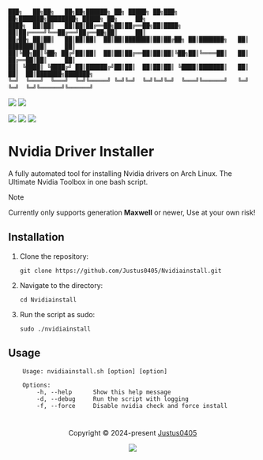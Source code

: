 ```

███╗   ██╗██╗   ██╗██╗██████╗ ██╗ █████╗ ██╗███╗   ██╗███████╗████████╗ █████╗ ██╗     ██╗
████╗  ██║██║   ██║██║██╔══██╗██║██╔══██╗██║████╗  ██║██╔════╝╚══██╔══╝██╔══██╗██║     ██║
██╔██╗ ██║██║   ██║██║██║  ██║██║███████║██║██╔██╗ ██║███████╗   ██║   ███████║██║     ██║
██║╚██╗██║╚██╗ ██╔╝██║██║  ██║██║██╔══██║██║██║╚██╗██║╚════██║   ██║   ██╔══██║██║     ██║
██║ ╚████║ ╚████╔╝ ██║██████╔╝██║██║  ██║██║██║ ╚████║███████║   ██║   ██║  ██║███████╗███████╗
╚═╝  ╚═══╝  ╚═══╝  ╚═╝╚═════╝ ╚═╝╚═╝  ╚═╝╚═╝╚═╝  ╚═══╝╚══════╝   ╚═╝   ╚═╝  ╚═╝╚══════╝╚══════╝

```

<p align="left">
    <!-- Discord Badge -->
    <a href="https://discord.justus0405.com/"><img src="https://img.shields.io/discord/1370519315400495234?logo=Discord&colorA=1e1e2e&colorB=a6e3a1&style=for-the-badge"></a>
    <!-- Version Badge -->
    <a href="https://github.com/Justus0405/Nvidiainstall/blob/main/nvidiainstall.sh"><img src="https://img.shields.io/badge/Version-1.1-blue?colorA=1e1e2e&colorB=cdd6f4&style=for-the-badge"></a>
</p>

<p align="left">
    <!-- Stars Badge -->
	<a href="https://github.com/Justus0405/Nvidiainstall/stargazers"><img src="https://img.shields.io/github/stars/Justus0405/Nvidiainstall?colorA=1e1e2e&colorB=b7bdf8&style=for-the-badge"></a>
    <!-- Issues Badge -->
	<a href="https://github.com/Justus0405/Nvidiainstall/issues"><img src="https://img.shields.io/github/issues/Justus0405/Nvidiainstall?colorA=1e1e2e&colorB=f5a97f&style=for-the-badge"></a>
    <!-- Contributors Badge -->
	<a href="https://github.com/Justus0405/Nvidiainstall/contributors"><img src="https://img.shields.io/github/contributors/Justus0405/Nvidiainstall?colorA=1e1e2e&colorB=a6da95&style=for-the-badge"></a>
</p>

# Nvidia Driver Installer

A fully automated tool for installing Nvidia drivers on Arch Linux.
The Ultimate Nvidia Toolbox in one bash script.

> [!NOTE]
> Currently only supports generation **Maxwell** or newer,
> Use at your own risk!

## Installation

1. Clone the repository:

   ```shell
   git clone https://github.com/Justus0405/Nvidiainstall.git
   ```

2. Navigate to the directory:

   ```shell
   cd Nvidiainstall
   ```

3. Run the script as sudo:
   ```shell
   sudo ./nvidiainstall
   ```

## Usage

```plaintext
    Usage: nvidiainstall.sh [option] [option]

    Options:
        -h, --help      Show this help message
        -d, --debug     Run the script with logging
        -f, --force     Disable nvidia check and force install
```

#

<p align="center">
	Copyright &copy; 2024-present <a href="https://github.com/Justus0405" target="_blank">Justus0405</a>
</p>

<p align="center">
	<a href="https://github.com/Justus0405/Nvidiainstall/blob/main/LICENSE"><img src="https://img.shields.io/github/license/Justus0405/Nvidiainstall?logo=Github&colorA=1e1e2e&colorB=cba6f7&style=for-the-badge"></a>
</p>
